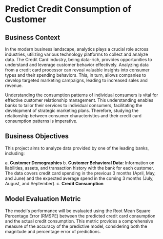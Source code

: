# Predict Credit Consumption of Customer

## Business Context

In the modern business landscape, analytics plays a crucial role across industries, utilizing various technology platforms to collect and analyze data. The Credit Card industry, being data-rich, provides opportunities to understand and leverage customer behavior effectively. Analyzing data from a credit card processor can reveal valuable insights into consumer types and their spending behaviors. This, in turn, allows companies to develop targeted marketing campaigns, leading to increased sales and revenue.

Understanding the consumption patterns of individual consumers is vital for effective customer relationship management. This understanding enables banks to tailor their services to individual consumers, facilitating the development of strategic marketing plans. Therefore, studying the relationship between consumer characteristics and their credit card consumption patterns is imperative.

## Business Objectives

This project aims to analyze data provided by one of the leading banks, including:

a. **Customer Demographics**
b. **Customer Behavioral Data:** Information on liabilities, assets, and transaction history with the bank for each customer. The data covers credit card spending in the previous 3 months (April, May, and June) and the expected average spend in the coming 3 months (July, August, and September).
c. **Credit Consumption**

## Model Evaluation Metric

The model's performance will be evaluated using the Root Mean Square Percentage Error (RMSPE) between the predicted credit card consumption and the actual credit consumption. This metric provides a comprehensive measure of the accuracy of the predictive model, considering both the magnitude and percentage error of predictions.


